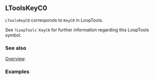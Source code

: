 ## LToolsKeyC0

`LToolsKeyC0` corresponds to `KeyC0` in LoopTools.

See ``?LoopTools`KeyC0`` for further information regarding this LoopTools symbol.

### See also

[Overview](Extra/FeynHelpers.md).

### Examples